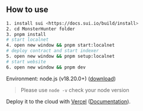 ## How to use

```bash
1. install sui <https://docs.sui.io/build/install>
2. cd MonsterHunter folder
3. pnpm install
# start localnet
4. open new window && pnpm start:localnet
# deploy contract and start indexer
5. open new window && pnpm setup:localnet
# start website
6. open new window && pnpm dev
```

Environment: node.js (v18.20.0+) ([download](https://nodejs.org/en/download/))

> Please use `node -v` check your node version

Deploy it to the cloud with [Vercel](https://vercel.com/new?utm_source=github&utm_medium=readme&utm_campaign=next-example) ([Documentation](https://nextjs.org/docs/deployment)).
